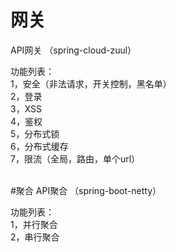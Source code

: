 # 网关
API网关 （spring-cloud-zuul）

功能列表： <br>
1，安全（非法请求，开关控制，黑名单） <br>
2，登录 <br>
3，XSS <br>
4，鉴权 <br>
5，分布式锁 <br>
6，分布式缓存 <br>
7，限流（全局，路由，单个url）<br>
<br>


#聚合
API聚合 （spring-boot-netty）

功能列表：<br>
1，并行聚合<br>
2，串行聚合<br>
<br>
